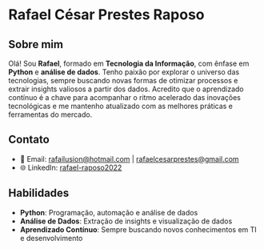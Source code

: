 # Rafael César Prestes Raposo

## Sobre mim

Olá! Sou **Rafael**, formado em **Tecnologia da Informação**, com ênfase em **Python** e **análise de dados**. Tenho paixão por explorar o universo das tecnologias, sempre buscando novas formas de otimizar processos e extrair insights valiosos a partir dos dados. Acredito que o aprendizado contínuo é a chave para acompanhar o ritmo acelerado das inovações tecnológicas e me mantenho atualizado com as melhores práticas e ferramentas do mercado.

## Contato

- 📧 Email: [rafailusion@hotmail.com](mailto:rafailusion@hotmail.com) | [rafaelcesarprestes@gmail.com](mailto:rafaelcesarprestes@gmail.com)
- 🌐 LinkedIn: [rafael-raposo2022](https://www.linkedin.com/in/rafael-raposo2022/)

## Habilidades

- **Python**: Programação, automação e análise de dados
- **Análise de Dados**: Extração de insights e visualização de dados
- **Aprendizado Contínuo**: Sempre buscando novos conhecimentos em TI e desenvolvimento
